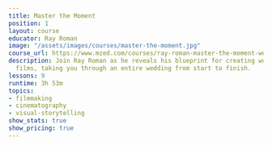 ```yaml
---
title: Master the Moment
position: 1
layout: course
educator: Ray Roman
image: "/assets/images/courses/master-the-moment.jpg"
course_url: https://www.mzed.com/courses/ray-roman-master-the-moment-wedding-filmmaking-masterclass
description: Join Ray Roman as he reveals his blueprint for creating world-class wedding
  films, taking you through an entire wedding from start to finish.
lessons: 9
runtime: 3h 53m
topics:
- filmmaking
- cinematography
- visual-storytelling
show_stats: true
show_pricing: true
---
```

